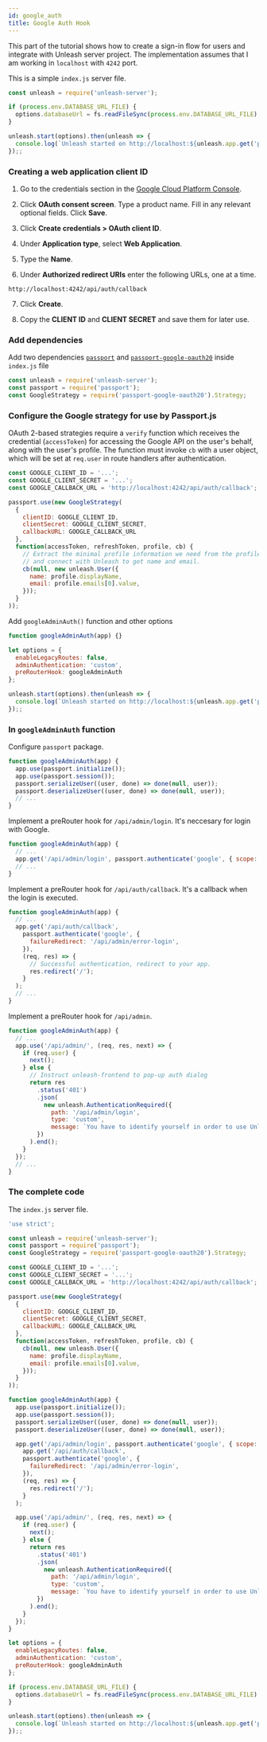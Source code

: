 ```yaml
---
id: google_auth
title: Google Auth Hook
---
```


This part of the tutorial shows how to create a sign-in flow for users and integrate with Unleash server project. The implementation assumes that I am working in `localhost` with `4242` port.

This is a simple `index.js` server file.
```javascript
const unleash = require('unleash-server');

if (process.env.DATABASE_URL_FILE) {
  options.databaseUrl = fs.readFileSync(process.env.DATABASE_URL_FILE);
}

unleash.start(options).then(unleash => {
  console.log(`Unleash started on http://localhost:${unleash.app.get('port')}`);
});;
```

### Creating a web application client ID

1. Go to the credentials section in the [Google Cloud Platform Console](https://console.cloud.google.com/apis/credentials?_ga=2.77615956.-1991581217.1542834301).

2. Click **OAuth consent screen**. Type a product name. Fill in any relevant optional fields. Click **Save**.

3. Click **Create credentials > OAuth client ID**.

4. Under **Application type**, select **Web Application**.

5. Type the **Name**.

6. Under **Authorized redirect URIs** enter the following URLs, one at a time.
```
http://localhost:4242/api/auth/callback
```

7. Click **Create**.

8. Copy the **CLIENT ID** and **CLIENT SECRET** and save them for later use.


### Add dependencies

Add two dependencies [`passport`](https://www.npmjs.com/package/passport) and [`passport-google-oauth20`](https://www.npmjs.com/package/passport-google-oauth20) inside `index.js` file 
```js
const unleash = require('unleash-server');
const passport = require('passport');
const GoogleStrategy = require('passport-google-oauth20').Strategy;
```
### Configure the Google strategy for use by Passport.js

OAuth 2-based strategies require a `verify` function which receives the credential (`accessToken`) for accessing the Google API on the user's behalf, along with the user's profile. The function must invoke `cb` with a user object, which will be set at `req.user` in route handlers after authentication.
```js
const GOOGLE_CLIENT_ID = '...';
const GOOGLE_CLIENT_SECRET = '...';
const GOOGLE_CALLBACK_URL = 'http://localhost:4242/api/auth/callback';

passport.use(new GoogleStrategy(
  {
	clientID: GOOGLE_CLIENT_ID,
	clientSecret: GOOGLE_CLIENT_SECRET,
	callbackURL: GOOGLE_CALLBACK_URL
  },
  function(accessToken, refreshToken, profile, cb) {
    // Extract the minimal profile information we need from the profile object
    // and connect with Unleash to get name and email.
    cb(null, new unleash.User({
      name: profile.displayName,
      email: profile.emails[0].value,
    }));
  }
));
```

Add `googleAdminAuth()` function and other options
```js
function googleAdminAuth(app) {}

let options = {
  enableLegacyRoutes: false,
  adminAuthentication: 'custom',
  preRouterHook: googleAdminAuth
};

unleash.start(options).then(unleash => {
  console.log(`Unleash started on http://localhost:${unleash.app.get('port')}`);
});;
```

### In `googleAdminAuth` function

Configure `passport` package.
```js
function googleAdminAuth(app) {
  app.use(passport.initialize());
  app.use(passport.session());
  passport.serializeUser((user, done) => done(null, user));
  passport.deserializeUser((user, done) => done(null, user));
  // ...
}
```

Implement a preRouter hook for `/api/admin/login`. It's neccesary for login with Google.
```js
function googleAdminAuth(app) {
  // ...
  app.get('/api/admin/login', passport.authenticate('google', { scope: ['profile', 'email'] }));
  // ...
}
```

Implement a preRouter hook for `/api/auth/callback`. It's a callback when the login is executed.
```js
function googleAdminAuth(app) {
  // ...
  app.get('/api/auth/callback',
    passport.authenticate('google', {
      failureRedirect: '/api/admin/error-login',
    }),
    (req, res) => {
      // Successful authentication, redirect to your app.
      res.redirect('/');
    }
  );
  // ...
}
```

Implement a preRouter hook for `/api/admin`.
```js
function googleAdminAuth(app) {
  // ...
  app.use('/api/admin/', (req, res, next) => {
    if (req.user) {
      next();
    } else {
      // Instruct unleash-frontend to pop-up auth dialog
      return res
        .status('401')
        .json(
          new unleash.AuthenticationRequired({
            path: '/api/admin/login',
            type: 'custom',
            message: `You have to identify yourself in order to use Unleash. Click the button and follow the instructions.`,
        })
      ).end();
    }
  });
  // ...
}
```

### The complete code
The `index.js` server file.
```js
'use strict';

const unleash = require('unleash-server');
const passport = require('passport');
const GoogleStrategy = require('passport-google-oauth20').Strategy;

const GOOGLE_CLIENT_ID = '...';
const GOOGLE_CLIENT_SECRET = '...';
const GOOGLE_CALLBACK_URL = 'http://localhost:4242/api/auth/callback';

passport.use(new GoogleStrategy(
  {
	clientID: GOOGLE_CLIENT_ID,
	clientSecret: GOOGLE_CLIENT_SECRET,
	callbackURL: GOOGLE_CALLBACK_URL
  },
  function(accessToken, refreshToken, profile, cb) {
    cb(null, new unleash.User({
      name: profile.displayName,
      email: profile.emails[0].value,
    }));
  }
));

function googleAdminAuth(app) {
  app.use(passport.initialize());
  app.use(passport.session());
  passport.serializeUser((user, done) => done(null, user));
  passport.deserializeUser((user, done) => done(null, user));

  app.get('/api/admin/login', passport.authenticate('google', { scope: ['profile', 'email'] }));
	app.get('/api/auth/callback',
    passport.authenticate('google', {
      failureRedirect: '/api/admin/error-login',
    }),
    (req, res) => {
      res.redirect('/');
    }
  );

  app.use('/api/admin/', (req, res, next) => {
    if (req.user) {
      next();
    } else {
      return res
        .status('401')
        .json(
          new unleash.AuthenticationRequired({
            path: '/api/admin/login',
            type: 'custom',
            message: `You have to identify yourself in order to use Unleash. Click the button and follow the instructions.`,
        })
      ).end();
    }
  });
}

let options = {
  enableLegacyRoutes: false,
  adminAuthentication: 'custom',
  preRouterHook: googleAdminAuth
};

if (process.env.DATABASE_URL_FILE) {
  options.databaseUrl = fs.readFileSync(process.env.DATABASE_URL_FILE);
}

unleash.start(options).then(unleash => {
  console.log(`Unleash started on http://localhost:${unleash.app.get('port')}`);
});;
```
